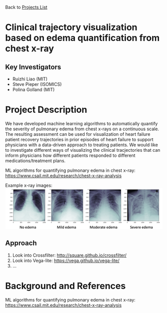 Back to [Projects List](../../README.md#ProjectsList)

# Clinical trajectory visualization based on edema quantification from chest x-ray

## Key Investigators

- Ruizhi Liao (MIT)
- Steve Pieper (ISOMICS)
- Polina Golland (MIT)

# Project Description

We have developed machine learning algorithms to automatically quantify the severity of pulmonary edema from chest x-rays on a continuous scale. The resulting assessment can be used for visualization of heart failure patient recovery trajectories in prior episodes of heart failure to support physicians with a data-driven approach to treating patients. We would like to investigate different ways of visualizing the clinical tracjectories that can inform physicians how different patients responded to different medications/treatment plans.

ML algorithms for quantifying pulmonary edema in chest x-ray: https://www.csail.mit.edu/research/chest-x-ray-analysis

Example x-ray images:
![Example x-ray images: ](banner.png)

## Approach

1. Look into Crossfilter: http://square.github.io/crossfilter/
2. Look into Vega-lite: https://vega.github.io/vega-lite/
3. ...

# Background and References

ML algorithms for quantifying pulmonary edema in chest x-ray: https://www.csail.mit.edu/research/chest-x-ray-analysis
